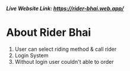 ##### Live Website Link: https://rider-bhai.web.app/
# About Rider Bhai
1. User can select riding method & call rider
2. Login System
3. Without login user couldn't able to order
